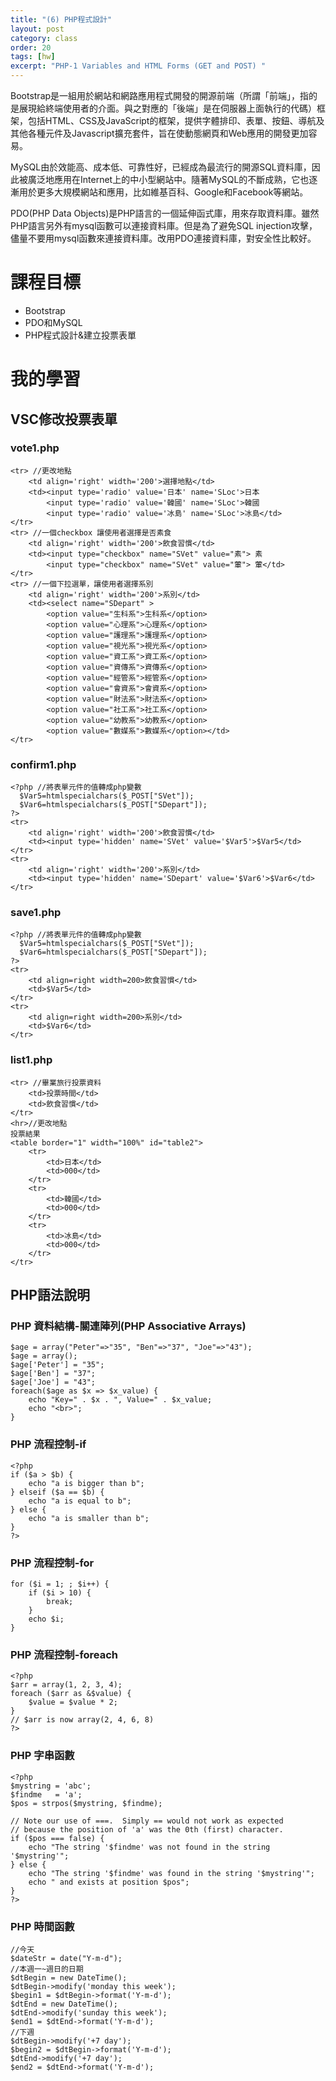 ```yaml
---
title: "(6) PHP程式設計"
layout: post
category: class
order: 20
tags: [hw]
excerpt: "PHP-1 Variables and HTML Forms (GET and POST) "
---
```

Bootstrap是一組用於網站和網路應用程式開發的開源前端（所謂「前端」，指的是展現給終端使用者的介面。與之對應的「後端」是在伺服器上面執行的代碼）框架，包括HTML、CSS及JavaScript的框架，提供字體排印、表單、按鈕、導航及其他各種元件及Javascript擴充套件，旨在使動態網頁和Web應用的開發更加容易。

MySQL由於效能高、成本低、可靠性好，已經成為最流行的開源SQL資料庫，因此被廣泛地應用在Internet上的中小型網站中。隨著MySQL的不斷成熟，它也逐漸用於更多大規模網站和應用，比如維基百科、Google和Facebook等網站。

PDO(PHP Data Objects)是PHP語言的一個延伸函式庫，用來存取資料庫。雖然PHP語言另外有mysql函數可以連接資料庫。但是為了避免SQL injection攻擊，儘量不要用mysql函數來連接資料庫。改用PDO連接資料庫，對安全性比較好。

# 課程目標
- Bootstrap
- PDO和MySQL
- PHP程式設計&建立投票表單

# 我的學習
## VSC修改投票表單
### vote1.php
```
<tr> //更改地點
    <td align='right' width='200'>選擇地點</td>
    <td><input type='radio' value='日本' name='SLoc'>日本
        <input type='radio' value='韓國' name='SLoc'>韓國
        <input type='radio' value='冰島' name='SLoc'>冰島</td>
</tr>
<tr> //一個checkbox 讓使用者選擇是否素食
    <td align='right' width='200'>飲食習慣</td>
    <td><input type="checkbox" name="SVet" value="素"> 素
        <input type="checkbox" name="SVet" value="葷"> 葷</td>
</tr>
<tr> //一個下拉選單，讓使用者選擇系別
    <td align='right' width='200'>系別</td>
    <td><select name="SDepart" > 
        <option value="生科系">生科系</option>
        <option value="心理系">心理系</option>
        <option value="護理系">護理系</option>
        <option value="視光系">視光系</option>
        <option value="資工系">資工系</option>
        <option value="資傳系">資傳系</option>
        <option value="經管系">經管系</option>
        <option value="會資系">會資系</option>
        <option value="財法系">財法系</option>
        <option value="社工系">社工系</option>
        <option value="幼教系">幼教系</option>
        <option value="數媒系">數媒系</option></td>
</tr>
```
### confirm1.php
```
<?php //將表單元件的值轉成php變數
  $Var5=htmlspecialchars($_POST["SVet"]);
  $Var6=htmlspecialchars($_POST["SDepart"]);
?>
<tr>
    <td align='right' width='200'>飲食習慣</td>
    <td><input type='hidden' name='SVet' value='$Var5'>$Var5</td>
</tr>
<tr>
    <td align='right' width='200'>系別</td>
    <td><input type='hidden' name='SDepart' value='$Var6'>$Var6</td>
</tr>
```
### save1.php
```
<?php //將表單元件的值轉成php變數
  $Var5=htmlspecialchars($_POST["SVet"]);
  $Var6=htmlspecialchars($_POST["SDepart"]);
?>
<tr>
    <td align=right width=200>飲食習慣</td>
    <td>$Var5</td>
</tr>
<tr>
    <td align=right width=200>系別</td>
    <td>$Var6</td>
</tr>
```
### list1.php
```
<tr> //畢業旅行投票資料
    <td>投票時間</td>
    <td>飲食習慣</td>
</tr>
<hr>//更改地點
投票結果
<table border="1" width="100%" id="table2">
    <tr>
        <td>日本</td>
        <td>000</td>
    </tr>
    <tr>
        <td>韓國</td>
        <td>000</td>
    </tr>
    <tr>
        <td>冰島</td>
        <td>000</td>
    </tr>
</tr>
```
## PHP語法說明
### PHP 資料結構-關連陣列(PHP Associative Arrays)
```
$age = array("Peter"=>"35", "Ben"=>"37", "Joe"=>"43");
$age = array();
$age['Peter'] = "35";
$age['Ben'] = "37";
$age['Joe'] = "43";
foreach($age as $x => $x_value) {
    echo "Key=" . $x . ", Value=" . $x_value;
    echo "<br>";
}
```
### PHP 流程控制-if
```
<?php
if ($a > $b) {
    echo "a is bigger than b";
} elseif ($a == $b) {
    echo "a is equal to b";
} else {
    echo "a is smaller than b";
}
?>
```
### PHP 流程控制-for
```
for ($i = 1; ; $i++) {
    if ($i > 10) {
        break;
    }
    echo $i;
}
```
### PHP 流程控制-foreach
```
<?php
$arr = array(1, 2, 3, 4);
foreach ($arr as &$value) {
    $value = $value * 2;
}
// $arr is now array(2, 4, 6, 8)
?>
```
### PHP 字串函數
```
<?php
$mystring = 'abc';
$findme   = 'a';
$pos = strpos($mystring, $findme);

// Note our use of ===.  Simply == would not work as expected
// because the position of 'a' was the 0th (first) character.
if ($pos === false) {
    echo "The string '$findme' was not found in the string '$mystring'";
} else {
    echo "The string '$findme' was found in the string '$mystring'";
    echo " and exists at position $pos";
}
?>
```
### PHP 時間函數
```
//今天
$dateStr = date("Y-m-d");
//本週一~週日的日期
$dtBegin = new DateTime();
$dtBegin->modify('monday this week');
$begin1 = $dtBegin->format('Y-m-d');
$dtEnd = new DateTime();
$dtEnd->modify('sunday this week');
$end1 = $dtEnd->format('Y-m-d');
//下週
$dtBegin->modify('+7 day');
$begin2 = $dtBegin->format('Y-m-d');
$dtEnd->modify('+7 day');
$end2 = $dtEnd->format('Y-m-d');
```


[1]: https://github.com/        "GitHub"
[2]: https://pages.github.com/  "GitHub Pages"
[3]: https://jekyllrb.com/      "Jekyll"
[4]: http://markdown.tw         "Markdown文件"
[5]: http://dillinger.io/       "Dillinger"


